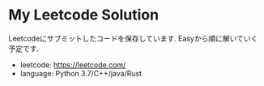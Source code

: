# My Leetcode Solution

Leetcodeにサブミットしたコードを保存しています.
Easyから順に解いていく予定です.

- leetcode: https://leetcode.com/
- language: Python 3.7/C++/java/Rust
